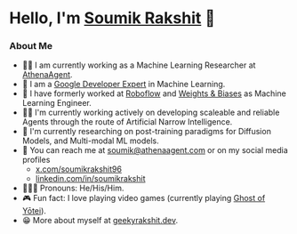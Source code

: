 # Hello, I'm [Soumik Rakshit](https://geekyrakshit.dev/) 👋

### About Me

- 🧑‍💻 I am currently working as a Machine Learning Researcher at [AthenaAgent](https://athenaagent.com/).
- 📣 I am a [Google Developer Expert](https://developers.google.com/community/experts/directory/profile/profile-soumik-rakshit) in Machine Learning.
- 💼 I have formerly worked at [Roboflow](https://roboflow.com/) and [Weights & Biases](https://wandb.ai/site) as Machine Learning Engineer.
- 👷‍♂️ I'm currently working actively on developing scaleable and reliable Agents through the route of Artificial Narrow Intelligence.
- 🌱 I'm currently researching on post-training paradigms for Diffusion Models, and Multi-modal ML models.
- 📲 You can reach me at soumik@athenaagent.com or on my social media profiles
  - [x.com/soumikrakshit96](https://x.com/soumikrakshit96)
  - [linkedin.com/in/soumikrakshit](https://linkedin.com/in/soumikrakshit)
- 🧔🏽‍♂️ Pronouns: He/His/Him.
- 🎮 Fun fact: I love playing video games (currently playing [Ghost of Yōtei](https://www.playstation.com/en-in/games/ghost-of-yotei/)).
- 😁 More about myself at [geekyrakshit.dev](https://geekyrakshit.dev).
